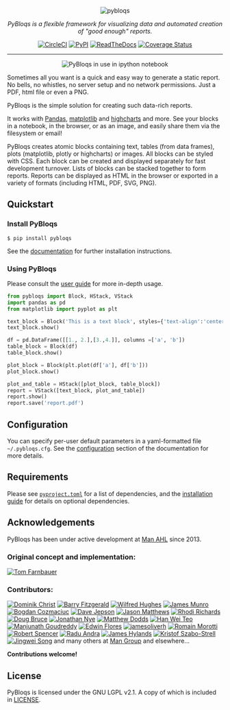 <div align="center">

![pybloqs](https://github.com/man-group/PyBloqs/raw/master/logo/logo50.png)

_PyBloqs is a flexible framework for visualizing data and automated creation of "good enough" reports._

[![CircleCI](https://circleci.com/gh/man-group/PyBloqs.svg?style=shield)](https://circleci.com/gh/man-group/PyBloqs)
[![PyPI](https://img.shields.io/pypi/pyversions/pybloqs.svg)](https://pypi.python.org/pypi/pybloqs/)
[![ReadTheDocs](https://readthedocs.org/projects/pybloqs/badge)](https://pybloqs.readthedocs.io)
[![Coverage Status](https://coveralls.io/repos/github/manahl/PyBloqs/badge.svg?branch=master)](https://coveralls.io/github/manahl/PyBloqs?branch=master)

<hr>

![PyBloqs in use in ipython notebook](https://github.com/man-group/PyBloqs/raw/master/pybloqs_in_notebook.png)

</div>

Sometimes all you want is a quick and easy way to generate a static report. No bells, no whistles, no server setup and no network permissions. Just a PDF, html file or even a PNG.

PyBloqs is the simple solution for creating such data-rich reports. 

It works with [Pandas](http://pandas.pydata.org), [matplotlib](http://matplotlib.org) and 
[highcharts](http://www.highcharts.com) and more. See your blocks in a notebook, in the browser, or as an image, and easily share them via the filesystem or email!

PyBloqs creates atomic blocks containing text, tables (from data frames), 
plots (matplotlib, plotly or highcharts) or images. All blocks can be styled with CSS. Each block can be created and displayed 
separately for fast development turnover. Lists of blocks can be stacked together to form reports. Reports can be displayed as HTML in the browser or exported in a variety of formats (including HTML, PDF, SVG, PNG).

## Quickstart

### Install PyBloqs

```
$ pip install pybloqs
```

See the [documentation](https://pybloqs.readthedocs.io/en/latest/installation.html) for further installation instructions.

### Using PyBloqs

Please consult the [user guide](https://pybloqs.readthedocs.io/en/latest/user_guide.html) for more in-depth usage.

```python
from pybloqs import Block, HStack, VStack
import pandas as pd
from matplotlib import pyplot as plt

text_block = Block('This is a text block', styles={'text-align':'center', 'color':'blue'})
text_block.show()

df = pd.DataFrame([[1., 2.],[3.,4.]], columns =['a', 'b'])
table_block = Block(df)
table_block.show()

plot_block = Block(plt.plot(df['a'], df['b']))
plot_block.show()

plot_and_table = HStack([plot_block, table_block])
report = VStack([text_block, plot_and_table])
report.show()
report.save('report.pdf')
```

## Configuration

You can specify per-user default parameters in a yaml-formatted file `~/.pybloqs.cfg`.  See the [configuration](https://pybloqs.readthedocs.io/en/latest/configuration.html) section of the documentation for more details.


## Requirements

Please see [`pyproject.toml`](https://github.com/man-group/PyBloqs/blob/master/pyproject.toml) for a list of dependencies, and the [installation guide](https://pybloqs.readthedocs.io/en/latest/installation.html) for details on optional dependencies.

## Acknowledgements

PyBloqs has been under active development at [Man AHL](http://www.ahl.com/) since 2013.

### Original concept and implementation:

[![Tom Farnbauer](https://images.weserv.nl/?url=https://avatars.githubusercontent.com/u/947540?v=4&w=50&h=50&mask=circle)](https://github.com/SleepingPills)

### Contributors:

[![Dominik Christ](https://images.weserv.nl/?url=https://avatars.githubusercontent.com/u/20108097?v=4&w=50&h=50&mask=circle)](https://github.com/DominikMChrist)
[![Barry Fitzgerald](https://images.weserv.nl/?url=https://avatars.githubusercontent.com/u/683731?v=4&w=50&h=50&mask=circle)](https://github.com/pablojim)
[![Wilfred Hughes](https://images.weserv.nl/?url=https://avatars.githubusercontent.com/u/70800?v=4&w=50&h=50&mask=circle)](https://github.com/wilfred)
[![James Munro](https://images.weserv.nl/?url=https://avatars.githubusercontent.com/u/283605?v=4&w=50&h=50&mask=circle)](https://github.com/jamesmunro)
[![Bogdan Cozmaciuc](https://images.weserv.nl/?url=https://avatars.githubusercontent.com/u/11246190?v=4&w=50&h=50&mask=circle)](https://github.com/cozmacib)
[![Dave Jepson](https://images.weserv.nl/?url=https://avatars.githubusercontent.com/u/1649783?v=4&w=50&h=50&mask=circle)](https://github.com/swedishhh)
[![Jason Matthews](https://images.weserv.nl/?url=https://avatars.githubusercontent.com/u/13369756?v=4&w=50&h=50&mask=circle)](https://github.com/jjbmatthews)
[![Rhodi Richards](https://images.weserv.nl/?url=https://avatars.githubusercontent.com/u/32775446?v=4&w=50&h=50&mask=circle)](https://github.com/rhodrich)
[![Doug Bruce](https://images.weserv.nl/?url=https://avatars.githubusercontent.com/u/9913529?v=4&w=50&h=50&mask=circle)](https://github.com/douglasbruce88)
[![Jonathan Nye](https://images.weserv.nl/?url=https://avatars.githubusercontent.com/u/11302980?v=4&w=50&h=50&mask=circle)](https://github.com/jonnynye)
[![Matthew Dodds](https://images.weserv.nl/?url=https://avatars.githubusercontent.com/u/2059732?v=4&w=50&h=50&mask=circle)](https://github.com/jjbmatthews)
[![Han Wei Teo](https://images.weserv.nl/?url=https://avatars.githubusercontent.com/u/11653321?v=4&w=50&h=50&mask=circle)](https://github.com/HanTeo)
[![Manjunath Goudreddy](https://images.weserv.nl/?url=https://avatars.githubusercontent.com/u/5331323?v=4&w=50&h=50&mask=circle)](https://github.com/manjugoudreddy)
[![Edwin Flores](https://images.weserv.nl/?url=https://avatars.githubusercontent.com/u/977092?v=4&w=50&h=50&mask=circle)](https://github.com/edf825)
[![jamesoliverh](https://images.weserv.nl/?url=https://avatars.githubusercontent.com/u/46758370?v=4&w=50&h=50&mask=circle)](https://github.com/jamesoliverh)
[![Romain Morotti](https://images.weserv.nl/?url=https://avatars.githubusercontent.com/u/13528994?v=4&w=50&h=50&mask=circle)](https://github.com/morotti)
[![Robert Spencer](https://images.weserv.nl/?url=https://avatars.githubusercontent.com/u/2918499?v=4&w=50&h=50&mask=circle)](https://github.com/rspencer01)
[![Radu Andra](https://images.weserv.nl/?url=https://avatars.githubusercontent.com/u/39206284?v=4&w=50&h=50&mask=circle)](https://github.com/randra99)
[![James Hylands](https://images.weserv.nl/?url=https://avatars.githubusercontent.com/u/2422610?v=4&w=50&h=50&mask=circle)](https://github.com/jhylands)
[![Kristof Szabo-Strell](https://images.weserv.nl/?url=https://avatars.githubusercontent.com/u/6325336?v=4&w=50&h=50&mask=circle)](https://github.com/skristof)
[![Jingwei Song](https://images.weserv.nl/?url=https://avatars.githubusercontent.com/u/7952547?v=4&w=50&h=50&mask=circle)](https://github.com/sjw61)
and many others at [Man Group](https://www.man.com/) and elsewhere...

**Contributions welcome!**

## License

PyBloqs is licensed under the GNU LGPL v2.1.  A copy of which is included in [LICENSE](https://github.com/man-group/PyBloqs/raw/master/LICENSE).
